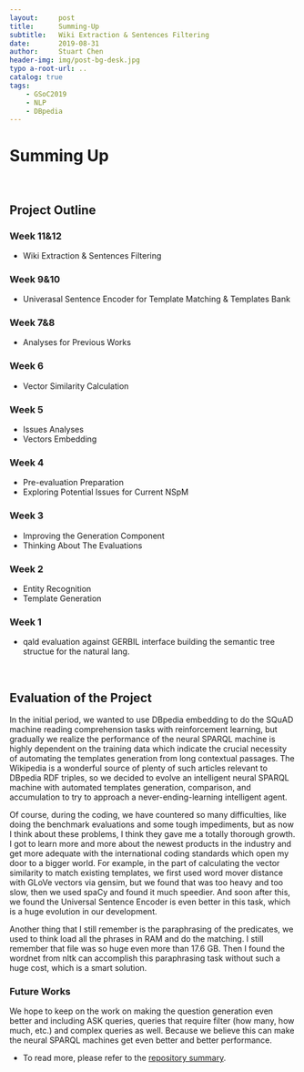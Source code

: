 ```yaml
---
layout:     post
title:      Summing-Up
subtitle:   Wiki Extraction & Sentences Filtering 
date:       2019-08-31
author:     Stuart Chen
header-img: img/post-bg-desk.jpg
typo a-root-url: ..
catalog: true
tags:
    - GSoC2019
    - NLP
    - DBpedia
---
```


# Summing Up

<br>

## Project Outline

### Week 11&12
* Wiki Extraction & Sentences Filtering


### Week 9&10
* Univerasal Sentence Encoder for Template Matching & Templates Bank

### Week 7&8
* Analyses for Previous Works


### Week 6
* Vector Similarity Calculation


### Week 5
* Issues Analyses 
* Vectors Embedding


### Week 4
* Pre-evaluation Preparation 
* Exploring Potential Issues for Current NSpM


### Week 3
* Improving the Generation Component 
* Thinking About The Evaluations


### Week 2

* Entity Recognition 
* Template Generation


### Week 1

* qald evaluation against GERBIL interface building the semantic tree structue for the natural lang.

<br>

## Evaluation of the Project

In the initial period, we wanted to use DBpedia embedding to do the SQuAD machine reading comprehension tasks with reinforcement learning, but gradually we realize the performance of the neural SPARQL machine is highly dependent on the training data which indicate the crucial necessity of automating the templates generation from long contextual passages. The Wikipedia is a wonderful source of plenty of such articles relevant to DBpedia RDF triples, so we decided to evolve an intelligent neural SPARQL machine with automated templates generation, comparison, and accumulation to try to approach a never-ending-learning intelligent agent. 

Of course, during the coding, we have countered so many difficulties, like doing the benchmark evaluations and some tough impediments, but as now I think about these problems, I think they gave me a totally thorough growth. I got to learn more and more about the newest products in the industry and get more adequate with the international coding standards which open my door to a bigger world. For example, in the part of calculating the vector similarity to match existing templates, we first used word mover distance with GLoVe vectors via gensim, but we found that was too heavy and too slow, then we used spaCy and found it much speedier. And soon after this, we found the Universal Sentence Encoder is even better in this task, which is a huge evolution in our development. 

Another thing that I still remember is the paraphrasing of the predicates, we used to think load all the phrases in RAM and do the matching. I still remember that file was so huge even more than 17.6 GB. Then I found the wordnet from nltk can accomplish this paraphrasing task without such a huge cost, which is a smart solution.

### Future Works

We hope to keep on the work on making the question generation even better and including ASK queries, queries that require filter (how many, how much, etc.) and complex queries as well. Because we believe this can make the neural SPARQL machines get even better and better performance.

* To read more, please refer to the [repository summary](https://github.com/StuartCHAN/neural-qa#summary).

<br>
